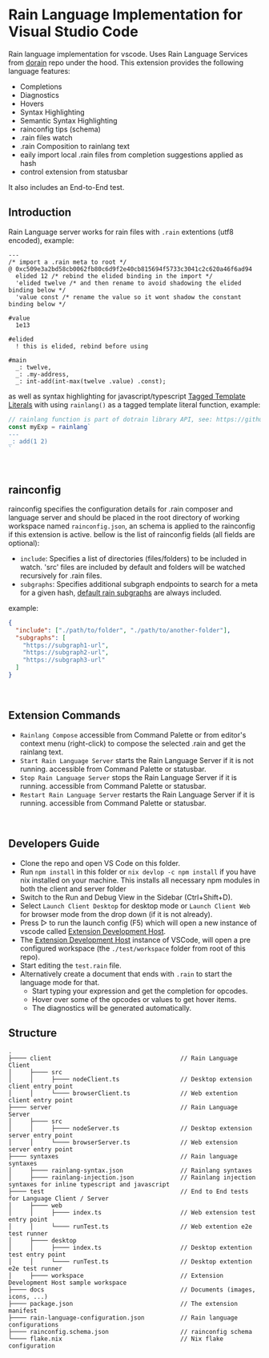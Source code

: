 # Rain Language Implementation for Visual Studio Code

Rain language implementation for vscode. Uses Rain Language Services from [dorain](https://github.com/rainlanguage/dotrain) repo under the hood.
This extension provides the following language features:
- Completions
- Diagnostics
- Hovers
- Syntax Highlighting
- Semantic Syntax Highlighting
- rainconfig tips (schema)
- .rain files watch
- .rain Composition to rainlang text
- eaily import local .rain files from completion suggestions applied as hash
- control extension from statusbar

It also includes an End-to-End test.
<br>

## Introduction
 
Rain Language server works for rain files with `.rain` extentions (utf8 encoded), example:
```rainlang
---
/* import a .rain meta to root */
@ 0xc509e3a2bd58cb0062fb80c6d9f2e40cb815694f5733c3041c2c620a46f6ad94
  elided 12 /* rebind the elided binding in the import */
  'elided twelve /* and then rename to avoid shadowing the elided binding below */
  'value const /* rename the value so it wont shadow the constant binding below */

#value
  1e13

#elided
  ! this is elided, rebind before using

#main
  _: twelve,
  _: .my-address,
  _: int-add(int-max(twelve .value) .const);
```

as well as syntax highlighting for javascript/typescript [Tagged Template Literals](https://developer.mozilla.org/en-US/docs/Web/JavaScript/Reference/Template_literals#tagged_templates) with using `rainlang()` as a tagged template literal function, example:
```typescript
// rainlang function is part of dotrain library API, see: https://github.com/rainlanguage/dotrain
const myExp = rainlang`
---
_: add(1 2)
`
```
<br>

## rainconfig
rainconfig specifies the configuration details for .rain composer and language server and should be placed in the root directory of working workspace named `rainconfig.json`, an schema is applied to the rainconfig if this extension is active. 
bellow is the list of rainconfig fields (all fields are optional):
- `include`: Specifies a list of directories (files/folders) to be included in watch. 'src' files are included by default and folders will be watched recursively for .rain files.
- `subgraphs`: Specifies additional subgraph endpoints to search for a meta for a given hash, [default rain subgraphs](https://github.com/rainlanguage/rain.metadata/blob/15cee2bcbdd178a0fb8c4bbdf210edd717a6ac98/crates/cli/src/subgraph/mod.rs#L30) are always included.

example:
```json
{
  "include": ["./path/to/folder", "./path/to/another-folder"],
  "subgraphs": [
    "https://subgraph1-url",
    "https://subgraph2-url",
    "https://subgraph3-url"
  ]
}
```
<br>

## Extension Commands
- `Rainlang Compose` accessible from Command Palette or from editor's context menu (right-click) to compose the selected .rain and get the rainlang text.
- `Start Rain Language Server` starts the Rain Language Server if it is not running. accessible from Command Palette or statusbar.
- `Stop Rain Language Server` stops the Rain Language Server if it is running. accessible from Command Palette or statusbar.
- `Restart Rain Language Server` restarts the Rain Language Server if it is running. accessible from Command Palette or statusbar.
<br>

## Developers Guide

- Clone the repo and open VS Code on this folder.
- Run `npm install` in this folder or `nix devlop -c npm install` if you have nix installed on your machine. This installs all necessary npm modules in both the client and server folder
- Switch to the Run and Debug View in the Sidebar (Ctrl+Shift+D).
- Select `Launch Client Desktop` for desktop mode or `Launch Client Web` for browser mode from the drop down (if it is not already).
- Press ▷ to run the launch config (F5) which will open a new instance of vscode called [Extension Development Host](https://code.visualstudio.com/api/get-started/your-first-extension#:~:text=Then%2C%20inside%20the%20editor%2C%20press%20F5.%20This%20will%20compile%20and%20run%20the%20extension%20in%20a%20new%20Extension%20Development%20Host%20window.).
- The [Extension Development Host](https://code.visualstudio.com/api/get-started/your-first-extension#:~:text=Then%2C%20inside%20the%20editor%2C%20press%20F5.%20This%20will%20compile%20and%20run%20the%20extension%20in%20a%20new%20Extension%20Development%20Host%20window.) instance of VSCode, will open a pre configured workspace (the `./test/workspace` folder from root of this repo).
- Start editing the `test.rain` file.
- Alternatively create a document that ends with `.rain` to start the language mode for that.
  - Start typing your expression and get the completion for opcodes.
  - Hover over some of the opcodes or values to get hover items.
  - The diagnostics will be generated automatically.

## Structure
```
.
├──── client                                    // Rain Language Client
│     ├──── src
│     │     ├──── nodeClient.ts                 // Desktop extension client entry point
│     │     └──── browserClient.ts              // Web extention client entry point
├──── server                                    // Rain Language Server
│     ├──── src
│     │     ├──── nodeServer.ts                 // Desktop extension server entry point
│     │     └──── browserServer.ts              // Web extension server entry point
├──── syntaxes                                  // Rain language syntaxes
│     ├──── rainlang-syntax.json                // Rainlang syntaxes
│     ├──── rainlang-injection.json             // Rainlang injection syntaxes for inline typescript and javascript
├──── test                                      // End to End tests for Language Client / Server
│     ├──── web
│     │     ├──── index.ts                      // Web extension test entry point
│     │     └──── runTest.ts                    // Web extention e2e test runner
│     ├──── desktop
│     │     ├──── index.ts                      // Desktop extention test entry point
│     │     └──── runTest.ts                    // Desktop extention e2e test runner
│     ├──── workspace                           // Extension Development Host sample workspace
├──── docs                                      // Documents (images, icons, ...)
├──── package.json                              // The extension manifest
├──── rain-language-configuration.json          // Rain language configurations
├──── rainconfig.schema.json                    // rainconfig schema
└──── flake.nix                                 // Nix flake configuration
```
